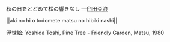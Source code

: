 秋の日をとどめて松の響きなし
—[臼田亞浪](https://ja.wikipedia.org/wiki/臼田亞浪)

||aki no hi o todomete matsu no hibiki nashi||

浮世絵: Yoshida Toshi, Pine Tree - Friendly Garden, Matsu, 1980